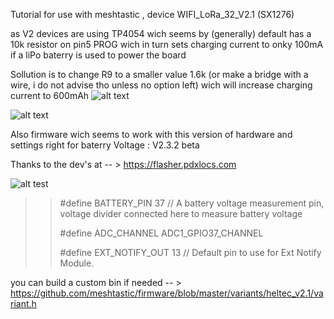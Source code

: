 Tutorial for use with meshtastic , device WIFI_LoRa_32_V2.1  (SX1276)

as V2 devices are using TP4054 wich seems by (generally) default has a 10k resistor on pin5 PROG
wich in turn sets charging current to onky 100mA if a liPo baterry is used to power the board

Sollution is to change R9 to a smaller value 1.6k (or make a bridge with a wire, i do not advise tho unless no option left) wich will increase charging current to 600mAh
![alt text](https://github.com/yo8aiv/WIFI_LoRa_32_V2_charging_mod/blob/main/WIFI-LoRa-32-V2.1.png)

![alt text](https://github.com/yo8aiv/WIFI_LoRa_32_V2_charging_mod/blob/main/back.jpg)

Also firmware wich seems to work with this version of hardware and settings right for baterry Voltage : V2.3.2 beta
 
 Thanks to the dev's at -- > https://flasher.pdxlocs.com

![alt test](https://github.com/yo8aiv/WIFI_LoRa_32_V2_charging_mod/blob/main/Meshtastic%20ESP32%20Web%20Installer.png)
 
>>  #define BATTERY_PIN 37 // A battery voltage measurement pin, voltage divider connected here to measure battery voltage
>> 
>>  #define ADC_CHANNEL ADC1_GPIO37_CHANNEL
>> 
>>  #define EXT_NOTIFY_OUT 13 // Default pin to use for Ext Notify Module.
>>
you can build a custom bin if needed -- >  https://github.com/meshtastic/firmware/blob/master/variants/heltec_v2.1/variant.h
